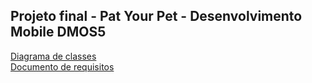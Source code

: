 <h2>Projeto final - Pat Your Pet - Desenvolvimento Mobile DMOS5</h2>
<a href="https://drive.google.com/file/d/1Kb2nlf0pwg-KlGH2CsgSawbN3hEmLQHF/view?usp=sharing)https://drive.google.com/file/d/1Kb2nlf0pwg-KlGH2CsgSawbN3hEmLQHF/view?usp=sharing" target="_blank">Diagrama de classes</a><br>
<a href="https://drive.google.com/file/d/1Kb2nlf0pwg-KlGH2CsgSawbN3hEmLQHF/view?usp=sharing)https://drive.google.com/file/d/1Kb2nlf0pwg-KlGH2CsgSawbN3hEmLQHF/view?usp=sharing](https://drive.google.com/file/d/1VU9I4-V7VE-aYB017Oq8KzwScPKtuvPe/view?usp=sharing)https://drive.google.com/file/d/1VU9I4-V7VE-aYB017Oq8KzwScPKtuvPe/view?usp=sharing" target="_blank">Documento de requisitos</a>

